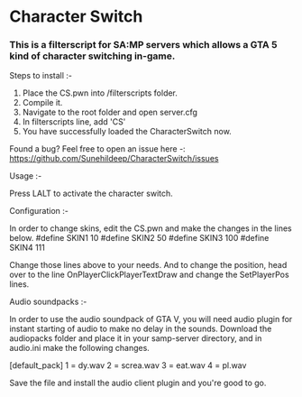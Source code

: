 # Character Switch
### This is a filterscript for SA:MP servers which allows a GTA 5 kind of character switching in-game.

Steps to install :-

1. Place the CS.pwn into /filterscripts folder.
2. Compile it.
3. Navigate to the root folder and open server.cfg
4. In filterscripts line, add 'CS'
5. You have successfully loaded the CharacterSwitch now.

Found a bug? Feel free to open an issue here -: https://github.com/Sunehildeep/CharacterSwitch/issues

Usage :-

Press LALT to activate the character switch.

Configuration :-

In order to change skins, edit the CS.pwn and make the changes in the lines below.
#define SKIN1   10
#define SKIN2   50
#define SKIN3   100
#define SKIN4   111

Change those lines above to your needs. And to change the position, head over to the line OnPlayerClickPlayerTextDraw and change the 
SetPlayerPos lines.

Audio soundpacks :-

In order to use the audio soundpack of GTA V, you will need audio plugin for instant starting of audio to make no delay in the sounds.
Download the audiopacks folder and place it in your samp-server directory, and in audio.ini make the following changes.

[default_pack]
1 = dy.wav
2 = screa.wav
3 = eat.wav
4 = pl.wav

Save the file and install the audio client plugin and you're good to go.